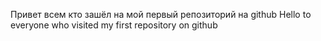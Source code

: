 Привет всем кто зашёл на мой первый репозиторий на github
Hello to everyone who visited my first repository on github
